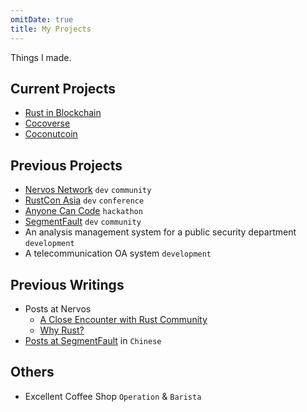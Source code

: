 ```yaml
---
omitDate: true
title: My Projects
---
```


Things I made.

## Current Projects

- [Rust in Blockchain](https://rustinblockchain.org/)
- [Cocoverse](https://cocoverse.com)
- [Coconutcoin](https://coin.cocoverse.com)

## Previous Projects

- [Nervos Network](https://www.nervos.org/) `dev` `community`
- [RustCon Asia](https://rustcon.asia/) `dev` `conference`
- [Anyone Can Code](https://segmentfault.com/hackathon-2016) `hackathon`
- [SegmentFault](https://segmentfault.com/) `dev` `community`
- An analysis management system for a public security department `development`
- A telecommunication OA system `development`

## Previous Writings

- Posts at Nervos 
  - [A Close Encounter with Rust Community](https://medium.com/@Aimeedeer/a-close-touch-with-rust-community-4a8507b756d9)
  - [Why Rust?](https://medium.com/layerscrypto/why-rust-c877fba0ca94)
- [Posts at SegmentFault](https://segmentfault.com/u/aimeedeer/articles) in `Chinese`

## Others

- Excellent Coffee Shop `Operation` & `Barista`
